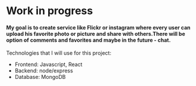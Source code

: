 # Work in progress

#### My goal is to create service like Flickr or instagram where every user can upload his favorite photo or picture and share with others.There will be option of comments and favorites and maybe in the future - chat.

Technologies that I will use for this project:

- Frontend: Javascript, React
- Backend: node/express
- Database: MongoDB
